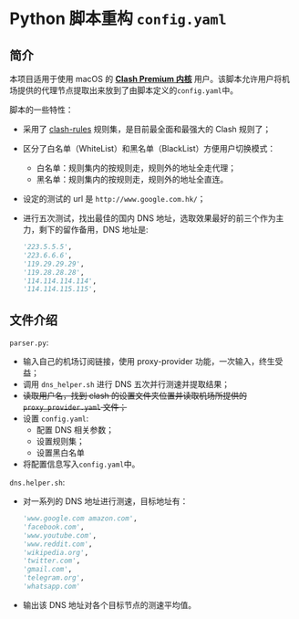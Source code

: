 # Python 脚本重构 `config.yaml`

## 简介

本项目适用于使用 macOS 的 [**Clash Premium 内核**](https://github.com/Dreamacro/clash/releases/tag/premium) 用户。该脚本允许用户将机场提供的代理节点提取出来放到了由脚本定义的`config.yaml`中。

脚本的一些特性：

+ 采用了 [clash-rules](https://github.com/Loyalsoldier/clash-rules) 规则集，是目前最全面和最强大的 Clash 规则了；
+ 区分了白名单（WhiteList）和黑名单（BlackList）方便用户切换模式：
  + 白名单：规则集内的按规则走，规则外的地址全走代理；
  + 黑名单：规则集内的按规则走，规则外的地址全直连。
+ 设定的测试的 url 是 `http://www.google.com.hk/`；
+ 进行五次测试，找出最佳的国内 DNS 地址，选取效果最好的前三个作为主力，剩下的留作备用，DNS 地址是:

    ``` python
    '223.5.5.5',
    '223.6.6.6',
    '119.29.29.29',
    '119.28.28.28',
    '114.114.114.114',
    '114.114.115.115',
    ```

## 文件介绍

`parser.py`:

+ 输入自己的机场订阅链接，使用 proxy-provider 功能，一次输入，终生受益；
+ 调用 `dns_helper.sh` 进行 DNS 五次并行测速并提取结果；
+ ~~读取用户名，找到 clash 的设置文件夹位置并读取机场所提供的`proxy_provider.yaml` 文件；~~
+ 设置 `config.yaml`:
  + 配置 DNS 相关参数；
  + 设置规则集；
  + 设置黑白名单
+ 将配置信息写入`config.yaml`中。

`dns.helper.sh`:

+ 对一系列的 DNS 地址进行测速，目标地址有：

  ``` python
  'www.google.com amazon.com',
  'facebook.com',
  'www.youtube.com',
  'www.reddit.com',
  'wikipedia.org', 
  'twitter.com', 
  'gmail.com', 
  'telegram.org', 
  'whatsapp.com'
  ```

+ 输出该 DNS 地址对各个目标节点的测速平均值。
